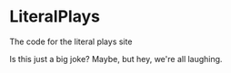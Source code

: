 LiteralPlays
============

The code for the literal plays site

Is this just a big joke? Maybe, but hey, we're all laughing.
